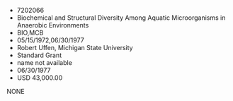 * 7202066
* Biochemical and Structural Diversity Among Aquatic          Microorganisms in Anaerobic Environments
* BIO,MCB
* 05/15/1972,06/30/1977
* Robert Uffen, Michigan State University
* Standard Grant
*   name not available
* 06/30/1977
* USD 43,000.00

NONE